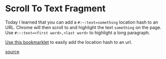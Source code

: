 # Scroll To Text Fragment

Today I learned that you can add a `#:~:text=something` location hash to an URL. Chrome will then scroll to and highlight the text `something` on the page.
Use `#:~:text=<first word>,<last word>` to highlight a long paragraph.

[Use this bookmarklet](https://paul.kinlan.me/scroll-to-text-bookmarklet/#:~:text=you%20can%20drag%20this) to easily add the location hash to an url.

[source](https://stackoverflow.com/questions/62161819/what-exactly-is-the-text-location-hash-in-an-url)
